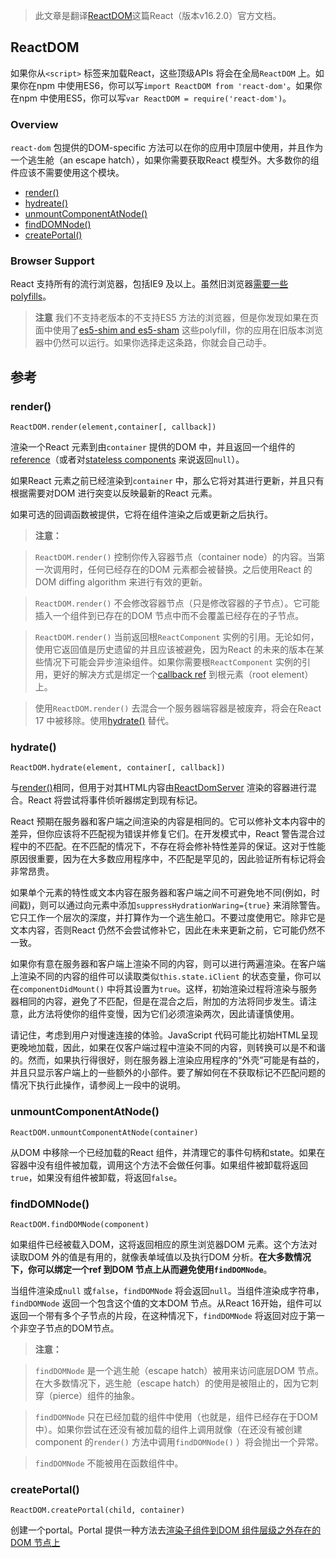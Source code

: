 > 此文章是翻译[ReactDOM](https://reactjs.org/docs/react-dom.html)这篇React（版本v16.2.0）官方文档。

## ReactDOM

如果你从`<script>` 标签来加载React，这些顶级APIs 将会在全局`ReactDOM` 上。如果你在npm 中使用ES6，你可以写`import ReactDOM from 'react-dom'`。如果你在npm 中使用ES5，你可以写`var ReactDOM = require('react-dom')`。

### Overview

`react-dom` 包提供的DOM-specific 方法可以在你的应用中顶层中使用，并且作为一个逃生舱（an escape hatch），如果你需要获取React 模型外。大多数你的组件应该不需要使用这个模块。


* [render()](https://reactjs.org/docs/react-dom.html#render)
* [hydreate()](https://reactjs.org/docs/react-dom.html#hydrate)
* [unmountComponentAtNode()](https://reactjs.org/docs/react-dom.html#unmountcomponentatnode)
* [findDOMNode()](https://reactjs.org/docs/react-dom.html#finddomnode)
* [createPortal()](https://reactjs.org/docs/react-dom.html#createportal)

### Browser Support

React 支持所有的流行浏览器，包括IE9 及以上。虽然旧浏览器[需要一些polyfills](https://reactjs.org/docs/javascript-environment-requirements.html)。

> **注意**
我们不支持老版本的不支持ES5 方法的浏览器，但是你发现如果在页面中使用了[es5-shim and es5-sham](https://github.com/es-shims/es5-shim) 这些polyfill，你的应用在旧版本浏览器中仍然可以运行。如果你选择走这条路，你就会自己动手。

## 参考

### render()

```
ReactDOM.render(element,container[, callback])
```

渲染一个React 元素到由`container` 提供的DOM 中，并且返回一个组件的[reference](https://reactjs.org/docs/more-about-refs.html)（或者对[stateless components](https://reactjs.org/docs/components-and-props.html#functional-and-class-components) 来说返回`null`）。

如果React 元素之前已经渲染到`container` 中，那么它将对其进行更新，并且只有根据需要对DOM 进行突变以反映最新的React 元素。

如果可选的回调函数被提供，它将在组件渲染之后或更新之后执行。

>**注意：**

>`ReactDOM.render()` 控制你传入容器节点（container node）的内容。当第一次调用时，任何已经存在的DOM 元素都会被替换。之后使用React 的DOM diffing algorithm 来进行有效的更新。

>`ReactDOM.render()` 不会修改容器节点（只是修改容器的子节点）。它可能插入一个组件到已存在的DOM 节点中而不会覆盖已经存在的子节点。

>`ReactDOM.render()` 当前返回根`ReactComponent` 实例的引用。无论如何，使用它返回值是历史遗留的并且应该被避免，因为React 的未来的版本在某些情况下可能会异步渲染组件。如果你需要根`ReactComponent` 实例的引用，更好的解决方式是绑定一个[callback ref](https://reactjs.org/docs/more-about-refs.html#the-ref-callback-attribute) 到根元素（root element）上。

>使用`ReactDOM.render()` 去混合一个服务器端容器是被废弃，将会在React 17 中被移除。使用[hydrate()](https://reactjs.org/docs/react-dom.html#hydrate) 替代。

### hydrate()

```
ReactDOM.hydrate(element, container[, callback])
```

与[render()](https://reactjs.org/docs/react-dom.html#render)相同，但用于对其HTML内容由[ReactDomServer](https://reactjs.org/docs/react-dom-server.html) 渲染的容器进行混合。React 将尝试将事件侦听器绑定到现有标记。

React 预期在服务器和客户端之间渲染的内容是相同的。它可以修补文本内容中的差异，但你应该将不匹配视为错误并修复它们。在开发模式中，React 警告混合过程中的不匹配。在不匹配的情况下，不存在将会修补特性差异的保证。这对于性能原因很重要，因为在大多数应用程序中，不匹配是罕见的，因此验证所有标记将会非常昂贵。

如果单个元素的特性或文本内容在服务器和客户端之间不可避免地不同(例如，时间戳)，则可以通过向元素中添加`suppressHydrationWaring={true}` 来消除警告。它只工作一个层次的深度，并打算作为一个逃生舱口。不要过度使用它。除非它是文本内容，否则React 仍然不会尝试修补它，因此在未来更新之前，它可能仍然不一致。

如果你有意在服务器和客户端上渲染不同的内容，则可以进行两遍渲染。在客户端上渲染不同的内容的组件可以读取类似`this.state.iClient` 的状态变量，你可以在`componentDidMount()` 中将其设置为`true`。这样，初始渲染过程将渲染与服务器相同的内容，避免了不匹配，但是在混合之后，附加的方法将同步发生。请注意，此方法将使你的组件变慢，因为它们必须渲染两次，因此请谨慎使用。

请记住，考虑到用户对慢速连接的体验。JavaScript 代码可能比初始HTML呈现更晚地加载，因此，如果在仅客户端过程中渲染不同的内容，则转换可以是不和谐的。然而，如果执行得很好，则在服务器上渲染应用程序的“外壳”可能是有益的，并且只显示客户端上的一些额外的小部件。要了解如何在不获取标记不匹配问题的情况下执行此操作，请参阅上一段中的说明。

### unmountComponentAtNode()

```
ReactDOM.unmountComponentAtNode(container)
```

从DOM 中移除一个已经加载的React 组件，并清理它的事件句柄和state。如果在容器中没有组件被加载，调用这个方法不会做任何事。如果组件被卸载将返回`true`，如果没有组件被卸载，将返回`false`。

### findDOMNode()

```
ReactDOM.findDOMNode(component)
```

如果组件已经被载入DOM，这将返回相应的原生浏览器DOM 元素。这个方法对读取DOM 外的值是有用的，就像表单域值以及执行DOM 分析。**在大多数情况下，你可以绑定一个ref 到DOM 节点上从而避免使用`findDOMNode`**。

当组件渲染成`null` 或`false`，`findDOMNode` 将会返回`null`。当组件渲染成字符串，`findDOMNode` 返回一个包含这个值的文本DOM 节点。从React 16开始，组件可以返回一个带有多个子节点的片段，在这种情况下，`findDOMNode` 将返回对应于第一个非空子节点的DOM节点。

>**注意：**

>`findDOMNode` 是一个逃生舱（escape hatch）被用来访问底层DOM 节点。在大多数情况下，逃生舱（escape hatch）的使用是被阻止的，因为它刺穿（pierce）组件的抽象。

>`findDOMNode` 只在已经加载的组件中使用（也就是，组件已经存在于DOM 中）。如果你尝试在还没有被加载的组件上调用就像（在还没有被创建component 的`render()` 方法中调用`findDOMNode()` ）将会抛出一个异常。

>`findDOMNode` 不能被用在函数组件中。

### createPortal()

```
ReactDOM.createPortal(child, container)
```

创建一个portal。Portal 提供一种方法去[渲染子组件到DOM 组件层级之外存在的DOM 节点上](https://reactjs.org/docs/portals.html)
